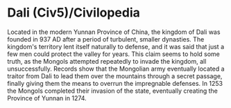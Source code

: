 # Dali (Civ5)/Civilopedia

Located in the modern Yunnan Province of China, the kingdom of Dali was founded in 937 AD after a period of turbulent, smaller dynasties. The kingdom's territory lent itself naturally to defense, and it was said that just a few men could protect the valley for years. This claim seems to hold some truth, as the Mongols attempted repeatedly to invade the kingdom, all unsuccessfully. Records show that the Mongolian army eventually located a traitor from Dali to lead them over the mountains through a secret passage, finally giving them the means to overrun the impregnable defenses. In 1253 the Mongols completed their invasion of the state, eventually creating the Province of Yunnan in 1274.